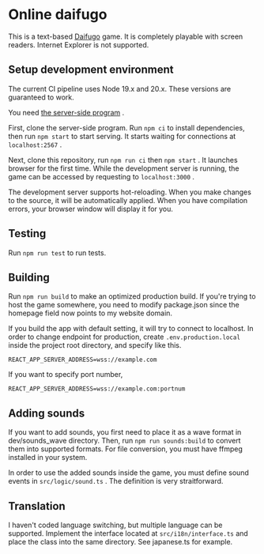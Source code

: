 # Online daifugo

This is a text-based [Daifugo](https://en.wikipedia.org/wiki/Daifug%C5%8D) game. It is completely playable with screen readers. Internet Explorer is not supported.

## Setup development environment

The current CI pipeline uses Node 19.x and 20.x. These versions are guaranteed to work.

You need [the server-side program](https://github.com/yncat/dfg-server) .

First, clone the server-side program. Run `npm ci` to install dependencies, then run `npm start` to start serving. It starts waiting for connections at `localhost:2567` .

Next, clone this repository, run `npm run ci` then `npm start` . It launches browser for the first time. While the development server is running, the game can be accessed by requesting to `localhost:3000` .

The development server supports hot-reloading. When you make changes to the source, it will be automatically applied. When you have compilation errors, your browser window will display it for you.

## Testing

Run `npm run test` to run tests. 

## Building

Run `npm run build` to make an optimized production build. If you're trying to host the game somewhere, you need to modify package.json since the homepage field now points to my website domain.

If you build the app with default setting, it will try to connect to localhost. In order to change endpoint for production, create `.env.production.local` inside the project root directory, and specify like this.

```
REACT_APP_SERVER_ADDRESS=wss://example.com
```

If you want to specify port number,

```
REACT_APP_SERVER_ADDRESS=wss://example.com:portnum
```

## Adding sounds

If you want to add sounds, you first need to place it as a wave format in dev/sounds_wave directory. Then, run `npm run sounds:build` to convert them into supported formats. For file conversion, you must have ffmpeg installed in your system. 

In order to use the added sounds inside the game, you must define sound events in `src/logic/sound.ts` . The definition is very straitforward.

## Translation

I haven't coded language switching, but multiple language can be supported. Implement the interface located at `src/i18n/interface.ts` and place the class into the same directory. See japanese.ts for example.
